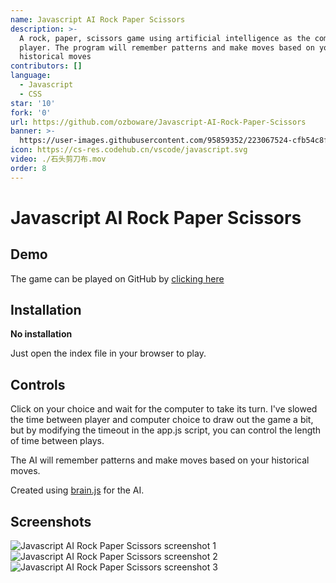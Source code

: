 ```yaml
---
name: Javascript AI Rock Paper Scissors
description: >-
  A rock, paper, scissors game using artificial intelligence as the computer
  player. The program will remember patterns and make moves based on your
  historical moves
contributors: []
language:
  - Javascript
  - CSS
star: '10'
fork: '0'
url: https://github.com/ozboware/Javascript-AI-Rock-Paper-Scissors
banner: >-
  https://user-images.githubusercontent.com/95859352/223067524-cfb54c8f-9bf1-442f-8022-7cf13b766745.png
icon: https://cs-res.codehub.cn/vscode/javascript.svg
video: ./石头剪刀布.mov
order: 8
---
```


# Javascript AI Rock Paper Scissors

## Demo

The game can be played on GitHub by [clicking here](https://ozboware.github.io/Javascript-AI-Rock-Paper-Scissors/)

## Installation

**No installation**

Just open the index file in your browser to play.

## Controls

Click on your choice and wait for the computer to take its turn. I've slowed the time between player and computer choice to draw out the game a bit, but by modifying the timeout in the app.js script, you can control the length of time between plays.

The AI will remember patterns and make moves based on your historical moves.

Created using [brain.js](https://brain.js.org/) for the AI.

## Screenshots


![Javascript AI Rock Paper Scissors screenshot 1](https://user-images.githubusercontent.com/95859352/223067524-cfb54c8f-9bf1-442f-8022-7cf13b766745.png)
![Javascript AI Rock Paper Scissors screenshot 2](https://user-images.githubusercontent.com/95859352/223067551-d6d6fc2c-6fba-4d6c-9c1e-9be0433758fb.png)
![Javascript AI Rock Paper Scissors screenshot 3](https://user-images.githubusercontent.com/95859352/223067561-a569f858-7413-4038-aaa7-6d5a09e9272e.png)

